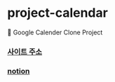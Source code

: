 # project-calendar
📅 Google Calender Clone Project

### [사이트 주소](http://www.groupcalendars.shop/calendar)

### [notion](https://www.notion.so/63c5a8c8228442929ea700de8f4e54c5)
